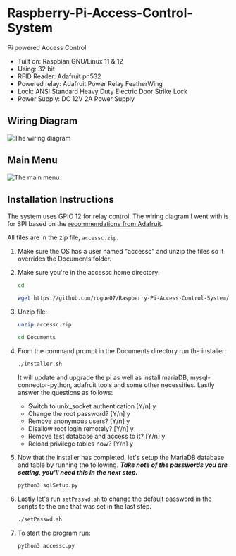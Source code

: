 # Raspberry-Pi-Access-Control-System

Pi powered Access Control

* Tuilt on: Raspbian GNU/Linux 11 & 12
* Using: 32 bit
* RFID Reader: Adafruit pn532
* Powered relay: Adafruit Power Relay FeatherWing
* Lock: ANSI Standard Heavy Duty Electric Door Strike Lock
* Power Supply: DC 12V 2A Power Supply

## Wiring Diagram

![The wiring diagram](wiring_diagram.jpg "The wiring diagram")

## Main Menu

![The main menu](main_menu.jpg "The wiring diagram")



## Installation Instructions

The system uses GPIO 12 for relay control. The wiring diagram I went with is for SPI based on the [recommendations from Adafruit](https://learn.adafruit.com/adafruit-pn532-rfid-nfc/python-circuitpython).

All files are in the zip file, `accessc.zip`.

1. Make sure the OS has a user named "accessc" and unzip the files so it overrides the Documents folder.
2. Make sure you're in the accessc home directory:

     ```bash
     cd

     wget https://github.com/rogue07/Raspberry-Pi-Access-Control-System/raw/main/accessc.zip
     ```

3. Unzip file:

     ```bash
     unzip accessc.zip

     cd Documents
     ```

4. From the command prompt in the Documents directory run the installer:

     ```bash
     ./installer.sh
     ```

     It will update and upgrade the pi as well as install mariaDB, mysql-connector-python, adafruit tools and some other necessities. Lastly answer the questions as follows:

     * Switch to unix_socket authentication [Y/n] y
     * Change the root password? [Y/n] y
     * Remove anonymous users? [Y/n] y
     * Disallow root login remotely? [Y/n] y
     * Remove test database and access to it? [Y/n] y
     * Reload privilege tables now? [Y/n] y

5. Now that the installer has completed, let's setup the MariaDB database and table by running the following. ***Take note of the passwords you are setting, you'll need this in the next step.***

     ```bash
     python3 sqlSetup.py
     ```

6. Lastly let's run `setPasswd.sh` to change the default password in the scripts to the one that was set in the last step.

     ```bash
     ./setPasswd.sh
     ```

7. To start the program run:

     ```bash
     python3 accessc.py
     ```
